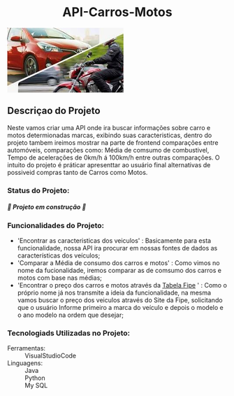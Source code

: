 <h1 align="center">API-Carros-Motos</h1>

<img align='center' src ="Capa_readme.jpeg">

<h2>Descriçao do Projeto</h2>

<p>Neste vamos criar uma API onde ira buscar informações sobre carro e motos determionadas marcas, exibindo suas caracteristicas,
dentro do projeto tambem ireimos mostrar na parte de frontend comparações entre automóveis, comparações como: Média de comsumo de combustivel, Tempo de acelerações de 0km/h á 100km/h entre outras comparações. O intuito do projeto é práticar apresenttar ao usuário final alternativas de possiveid compras tanto de Carros como Motos.</p>

<h3>Status do Projeto: </h3>
<h5 aling="center">
  🚧 Projeto em construção 🚧
</h5>

<h3>Funcionalidades do Projeto: </h3>

- 'Encontrar as caracteristicas dos veiculos' : Basicamente para esta funcionalidade, nossa API ira procurar em nossas fontes de dados as características dos veículos;
- 'Comparar a Média de consumo dos carros e motos' : Como vimos no nome da fucionalidade, iremos comparar as de comsumo dos carros e motos com base nas médias;
- 'Encontrar o preço dos carros e motos através da <a href='https://veiculos.fipe.org.br/'>Tabela Fipe</a> ' : Como o próprio nome já nos transmite a ideia da funcionalidade, na mesma vamos buscar o preço dos veiculos através do Site da Fipe, solicitando que o usuário Informe primeiro a marca do veículo e depois o modelo e o ano modelo na ordem que desejar;

<h3>Tecnologiads Utilizadas no Projeto: </h3>
<dl>
  <dt>Ferramentas: </dt>
  <dd>VisualStudioCode</dd>
  <dt>Linguagens: </dt>
  <dd>Java</dd>
  <dd>Python</dd>
  <dd>My SQL</dd>
</dl>


